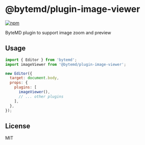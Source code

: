 # @bytemd/plugin-image-viewer

[![npm](https://img.shields.io/npm/v/@bytemd/plugin-image-viewer.svg)](https://npm.im/@bytemd/plugin-image-viewer)

ByteMD plugin to support image zoom and preview

## Usage

```js
import { Editor } from 'bytemd';
import imageViewer from '@bytemd/plugin-image-viewer';

new Editor({
  target: document.body,
  props: {
    plugins: [
      imageViewer(),
      // ... other plugins
    ],
  },
});
```

## License

MIT
